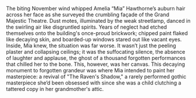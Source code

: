 The biting November wind whipped Amelia “Mia” Hawthorne’s auburn hair across her face as she surveyed the crumbling façade of the Grand Majestic Theatre.  Dust motes, illuminated by the weak streetlamp, danced in the swirling air like disgruntled spirits.  Years of neglect had etched themselves onto the building's once-proud brickwork; chipped paint flaked like decaying skin, and boarded-up windows stared out like vacant eyes.  Inside, Mia knew, the situation was far worse.  It wasn’t just the peeling plaster and collapsing ceilings; it was the suffocating silence, the absence of laughter and applause, the ghost of a thousand forgotten performances that chilled her to the bone.  This, however, was her canvas.  This decaying monument to forgotten grandeur was where Mia intended to paint her masterpiece: a revival of "The Raven's Shadow," a rarely performed gothic masterpiece she’d been obsessed with since she was a child clutching a tattered copy in her grandmother's attic.
